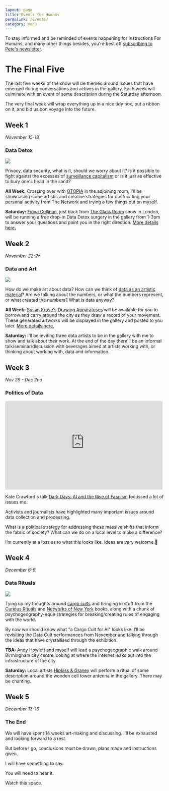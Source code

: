 ```yaml
---
layout: page
title: Events for Humans
permalink: /events/
category: menu
---
```


To stay informed and be reminded of events happening for Instructions For Humans, and many other things besides, you're best off [subscribing to Pete's newsletter](https://tinyletter.com/peteashton).


# The Final Five

The last five weeks of the show will be themed around issues that have emerged during conversations and actives in the gallery. Each week will culminate with an event of some description during the Saturday afternoon. 

The very final week will wrap everything up in a nice tidy box, put a ribbon on it, and bid us bon voyage into the future. 

## Week 1

*November 15-18*

### Data Detox

![](http://instructionsforhumans.com/images/datadetox.jpg)

Privacy, data security, what is it, should we worry about it? Is it possible to fight against the excesses of [surveillance capitalism](https://en.wikipedia.org/wiki/Surveillance_capitalism) or is it just as effective to bury one's head in the sand? 

**All Week:** Crossing over with [QTOPIA](http://www.bom.org.uk/event/qtopia/) in the adjoining room, I'll be showcasing some artistic and creative strategies for obsfucating your personal activity from The Network and trying a few things out on myself. 

**Saturday:** [Fiona Cullinan](http://fionacullinan.com/projects/infosecurity/), just back from [The Glass Room](https://theglassroom.org) show in London, will be running a free drop-in Data Detox surgery in the gallery from 1-3pm to answer your questions and point you in the right direction. [More details here.](http://www.bom.org.uk/event/data-detox-surgery/) 

## Week 2

*November 22-25*

### Data and Art

![](http://instructionsforhumans.com/images/kruse1-1.jpg)


How do we make art about data? How can we think of [data as an artistic material](http://www.mitpressjournals.org/doi/abs/10.1162/LEON_a_01414)? Are we talking about the numbers, or what the numbers represent, or what created the numbers? What is data anyway?

**All Week:** [Susan Kruse's Drawing Apparatuses](http://instructionsforhumans.com/kruse/) will be available for you to borrow and carry around the city as they draw a record of your movement. These generated artworks will be displayed in the gallery and posted to you later. [More details here.](http://instructionsforhumans.com/kruse/) 

**Saturday:** I'll be inviting three data artists to be in the gallery with me to show and talk about their work. At the end of the day there'll be an informal talk/seminar/discussion with beverages aimed at artists working with, or thinking about working with, data and information. 

## Week 3

*Nov 29 - Dec 2nd*

### Politics of Data

<iframe width="500" height="280" src="https://www.youtube-nocookie.com/embed/Dlr4O1aEJvI?rel=0" frameborder="0" allowfullscreen></iframe>

Kate Crawford's talk [Dark Days: AI and the Rise of Fascism](https://www.youtube.com/watch?v=Dlr4O1aEJvI) focussed a lot of issues me. 

Activists and journalists have highlighted many important issues around data collection and processing.

What is a political strategy for addressing these massive shifts that inform the fabric of society? What can we do on a local level to make a difference? 

I’m currently at a loss as to what this looks like. Ideas are very welcome.
## Week 4

*December 6-9*

### Data Rituals

![](http://instructionsforhumans.com/images/celltower3_500.jpg)

Tying up my thoughts around [cargo cults](https://en.wikipedia.org/wiki/Cargo_cult) and bringing in stuff from the [Curious Rituals](http://curiousrituals.nearfuturelaboratory.com) and [Networks of New York](http://amzn.to/2tCcPU7) books, along with a chunk of psychogeography-eque strategies for breaking/creating rules of engaging with the world. 

By now we should know what "a Cargo Cult for AI" looks like. I’ll be revisiting the Data Cult performances from November and talking through the ideas that have crystallised through the exhibition. 

**TBA:** [Andy Howlett](http://andyhowlett.co.uk) and myself will lead a psychogeographic walk around Birmingham city centre looking at where the internet leaks out into the infrastructure of the city.

**Saturday:** Local artists [Hipkiss & Graney](https://www.hipkissandgraney.com) will perform a ritual of some description around the wooden cell tower antenna in the gallery. There may be chanting. 

## Week 5

*December 13-16*

### The End

We will have spent 14 weeks art-making and discussing. I’ll be exhausted and looking forward to a rest. 

But before I go, conclusions must be drawn, plans made and instructions given. 

I will have something to say. 

You will need to hear it. 

Watch this space.
